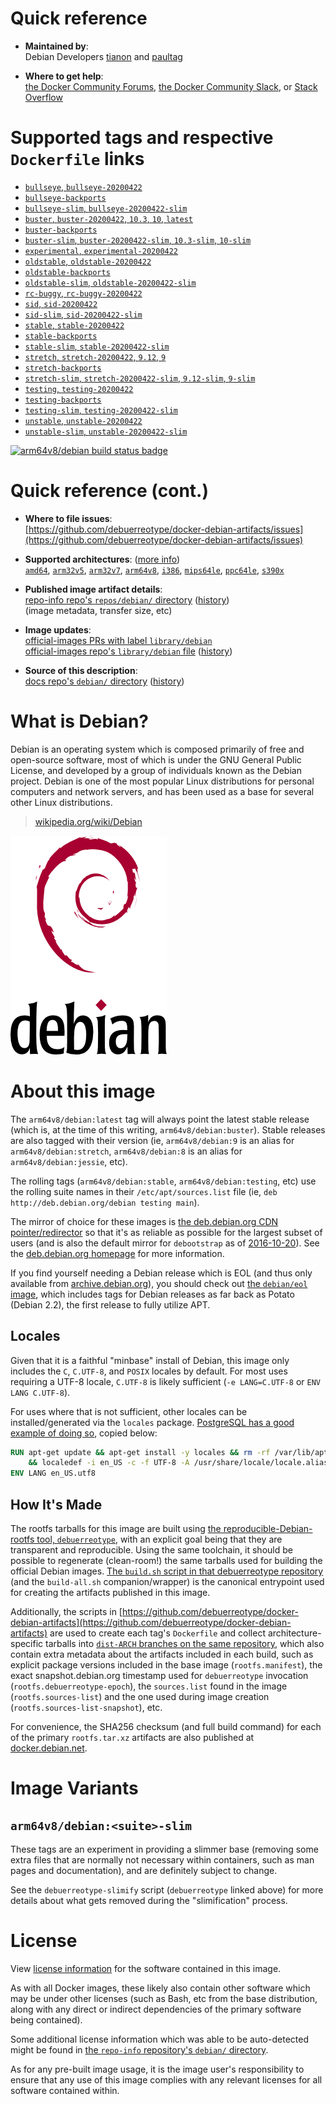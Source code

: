 <!--

********************************************************************************

WARNING:

    DO NOT EDIT "debian/README.md"

    IT IS AUTO-GENERATED

    (from the other files in "debian/" combined with a set of templates)

********************************************************************************

-->

# Quick reference

-	**Maintained by**:  
	Debian Developers [tianon](https://qa.debian.org/developer.php?login=tianon) and [paultag](https://qa.debian.org/developer.php?login=paultag)

-	**Where to get help**:  
	[the Docker Community Forums](https://forums.docker.com/), [the Docker Community Slack](http://dockr.ly/slack), or [Stack Overflow](https://stackoverflow.com/search?tab=newest&q=docker)

# Supported tags and respective `Dockerfile` links

-	[`bullseye`, `bullseye-20200422`](https://github.com/debuerreotype/docker-debian-artifacts/blob/831c094bf20d2703007ce21b9b443f3e1dffd0ca/bullseye/Dockerfile)
-	[`bullseye-backports`](https://github.com/debuerreotype/docker-debian-artifacts/blob/831c094bf20d2703007ce21b9b443f3e1dffd0ca/bullseye/backports/Dockerfile)
-	[`bullseye-slim`, `bullseye-20200422-slim`](https://github.com/debuerreotype/docker-debian-artifacts/blob/831c094bf20d2703007ce21b9b443f3e1dffd0ca/bullseye/slim/Dockerfile)
-	[`buster`, `buster-20200422`, `10.3`, `10`, `latest`](https://github.com/debuerreotype/docker-debian-artifacts/blob/831c094bf20d2703007ce21b9b443f3e1dffd0ca/buster/Dockerfile)
-	[`buster-backports`](https://github.com/debuerreotype/docker-debian-artifacts/blob/831c094bf20d2703007ce21b9b443f3e1dffd0ca/buster/backports/Dockerfile)
-	[`buster-slim`, `buster-20200422-slim`, `10.3-slim`, `10-slim`](https://github.com/debuerreotype/docker-debian-artifacts/blob/831c094bf20d2703007ce21b9b443f3e1dffd0ca/buster/slim/Dockerfile)
-	[`experimental`, `experimental-20200422`](https://github.com/debuerreotype/docker-debian-artifacts/blob/831c094bf20d2703007ce21b9b443f3e1dffd0ca/experimental/Dockerfile)
-	[`oldstable`, `oldstable-20200422`](https://github.com/debuerreotype/docker-debian-artifacts/blob/831c094bf20d2703007ce21b9b443f3e1dffd0ca/oldstable/Dockerfile)
-	[`oldstable-backports`](https://github.com/debuerreotype/docker-debian-artifacts/blob/831c094bf20d2703007ce21b9b443f3e1dffd0ca/oldstable/backports/Dockerfile)
-	[`oldstable-slim`, `oldstable-20200422-slim`](https://github.com/debuerreotype/docker-debian-artifacts/blob/831c094bf20d2703007ce21b9b443f3e1dffd0ca/oldstable/slim/Dockerfile)
-	[`rc-buggy`, `rc-buggy-20200422`](https://github.com/debuerreotype/docker-debian-artifacts/blob/831c094bf20d2703007ce21b9b443f3e1dffd0ca/rc-buggy/Dockerfile)
-	[`sid`, `sid-20200422`](https://github.com/debuerreotype/docker-debian-artifacts/blob/831c094bf20d2703007ce21b9b443f3e1dffd0ca/sid/Dockerfile)
-	[`sid-slim`, `sid-20200422-slim`](https://github.com/debuerreotype/docker-debian-artifacts/blob/831c094bf20d2703007ce21b9b443f3e1dffd0ca/sid/slim/Dockerfile)
-	[`stable`, `stable-20200422`](https://github.com/debuerreotype/docker-debian-artifacts/blob/831c094bf20d2703007ce21b9b443f3e1dffd0ca/stable/Dockerfile)
-	[`stable-backports`](https://github.com/debuerreotype/docker-debian-artifacts/blob/831c094bf20d2703007ce21b9b443f3e1dffd0ca/stable/backports/Dockerfile)
-	[`stable-slim`, `stable-20200422-slim`](https://github.com/debuerreotype/docker-debian-artifacts/blob/831c094bf20d2703007ce21b9b443f3e1dffd0ca/stable/slim/Dockerfile)
-	[`stretch`, `stretch-20200422`, `9.12`, `9`](https://github.com/debuerreotype/docker-debian-artifacts/blob/831c094bf20d2703007ce21b9b443f3e1dffd0ca/stretch/Dockerfile)
-	[`stretch-backports`](https://github.com/debuerreotype/docker-debian-artifacts/blob/831c094bf20d2703007ce21b9b443f3e1dffd0ca/stretch/backports/Dockerfile)
-	[`stretch-slim`, `stretch-20200422-slim`, `9.12-slim`, `9-slim`](https://github.com/debuerreotype/docker-debian-artifacts/blob/831c094bf20d2703007ce21b9b443f3e1dffd0ca/stretch/slim/Dockerfile)
-	[`testing`, `testing-20200422`](https://github.com/debuerreotype/docker-debian-artifacts/blob/831c094bf20d2703007ce21b9b443f3e1dffd0ca/testing/Dockerfile)
-	[`testing-backports`](https://github.com/debuerreotype/docker-debian-artifacts/blob/831c094bf20d2703007ce21b9b443f3e1dffd0ca/testing/backports/Dockerfile)
-	[`testing-slim`, `testing-20200422-slim`](https://github.com/debuerreotype/docker-debian-artifacts/blob/831c094bf20d2703007ce21b9b443f3e1dffd0ca/testing/slim/Dockerfile)
-	[`unstable`, `unstable-20200422`](https://github.com/debuerreotype/docker-debian-artifacts/blob/831c094bf20d2703007ce21b9b443f3e1dffd0ca/unstable/Dockerfile)
-	[`unstable-slim`, `unstable-20200422-slim`](https://github.com/debuerreotype/docker-debian-artifacts/blob/831c094bf20d2703007ce21b9b443f3e1dffd0ca/unstable/slim/Dockerfile)

[![arm64v8/debian build status badge](https://img.shields.io/jenkins/s/https/doi-janky.infosiftr.net/job/multiarch/job/arm64v8/job/debian.svg?label=arm64v8/debian%20%20build%20job)](https://doi-janky.infosiftr.net/job/multiarch/job/arm64v8/job/debian/)

# Quick reference (cont.)

-	**Where to file issues**:  
	[https://github.com/debuerreotype/docker-debian-artifacts/issues](https://github.com/debuerreotype/docker-debian-artifacts/issues)

-	**Supported architectures**: ([more info](https://github.com/docker-library/official-images#architectures-other-than-amd64))  
	[`amd64`](https://hub.docker.com/r/amd64/debian/), [`arm32v5`](https://hub.docker.com/r/arm32v5/debian/), [`arm32v7`](https://hub.docker.com/r/arm32v7/debian/), [`arm64v8`](https://hub.docker.com/r/arm64v8/debian/), [`i386`](https://hub.docker.com/r/i386/debian/), [`mips64le`](https://hub.docker.com/r/mips64le/debian/), [`ppc64le`](https://hub.docker.com/r/ppc64le/debian/), [`s390x`](https://hub.docker.com/r/s390x/debian/)

-	**Published image artifact details**:  
	[repo-info repo's `repos/debian/` directory](https://github.com/docker-library/repo-info/blob/master/repos/debian) ([history](https://github.com/docker-library/repo-info/commits/master/repos/debian))  
	(image metadata, transfer size, etc)

-	**Image updates**:  
	[official-images PRs with label `library/debian`](https://github.com/docker-library/official-images/pulls?q=label%3Alibrary%2Fdebian)  
	[official-images repo's `library/debian` file](https://github.com/docker-library/official-images/blob/master/library/debian) ([history](https://github.com/docker-library/official-images/commits/master/library/debian))

-	**Source of this description**:  
	[docs repo's `debian/` directory](https://github.com/docker-library/docs/tree/master/debian) ([history](https://github.com/docker-library/docs/commits/master/debian))

# What is Debian?

Debian is an operating system which is composed primarily of free and open-source software, most of which is under the GNU General Public License, and developed by a group of individuals known as the Debian project. Debian is one of the most popular Linux distributions for personal computers and network servers, and has been used as a base for several other Linux distributions.

> [wikipedia.org/wiki/Debian](https://en.wikipedia.org/wiki/Debian)

![logo](https://raw.githubusercontent.com/docker-library/docs/b449be7df57e9ed9086bb5821bfb5d6cdc5d67a4/debian/logo.png)

# About this image

The `arm64v8/debian:latest` tag will always point the latest stable release (which is, at the time of this writing, `arm64v8/debian:buster`). Stable releases are also tagged with their version (ie, `arm64v8/debian:9` is an alias for `arm64v8/debian:stretch`, `arm64v8/debian:8` is an alias for `arm64v8/debian:jessie`, etc).

The rolling tags (`arm64v8/debian:stable`, `arm64v8/debian:testing`, etc) use the rolling suite names in their `/etc/apt/sources.list` file (ie, `deb http://deb.debian.org/debian testing main`).

The mirror of choice for these images is [the deb.debian.org CDN pointer/redirector](https://deb.debian.org) so that it's as reliable as possible for the largest subset of users (and is also the default mirror for `debootstrap` as of [2016-10-20](https://anonscm.debian.org/cgit/d-i/debootstrap.git/commit/?id=9e8bc60ad1ccf3a25ce7890526b70059f3e770de)). See the [deb.debian.org homepage](https://deb.debian.org) for more information.

If you find yourself needing a Debian release which is EOL (and thus only available from [archive.debian.org](http://archive.debian.org)), you should check out [the `debian/eol` image](https://hub.docker.com/r/debian/eol/), which includes tags for Debian releases as far back as Potato (Debian 2.2), the first release to fully utilize APT.

## Locales

Given that it is a faithful "minbase" install of Debian, this image only includes the `C`, `C.UTF-8`, and `POSIX` locales by default. For most uses requiring a UTF-8 locale, `C.UTF-8` is likely sufficient (`-e LANG=C.UTF-8` or `ENV LANG C.UTF-8`).

For uses where that is not sufficient, other locales can be installed/generated via the `locales` package. [PostgreSQL has a good example of doing so](https://github.com/docker-library/postgres/blob/69bc540ecfffecce72d49fa7e4a46680350037f9/9.6/Dockerfile#L21-L24), copied below:

```dockerfile
RUN apt-get update && apt-get install -y locales && rm -rf /var/lib/apt/lists/* \
	&& localedef -i en_US -c -f UTF-8 -A /usr/share/locale/locale.alias en_US.UTF-8
ENV LANG en_US.utf8
```

## How It's Made

The rootfs tarballs for this image are built using [the reproducible-Debian-rootfs tool, `debuerreotype`](https://github.com/debuerreotype/debuerreotype), with an explicit goal being that they are transparent and reproducible. Using the same toolchain, it should be possible to regenerate (clean-room!) the same tarballs used for building the official Debian images. [The `build.sh` script in that debuerreotype repository](https://github.com/debuerreotype/debuerreotype/blob/master/build.sh) (and the `build-all.sh` companion/wrapper) is the canonical entrypoint used for creating the artifacts published in this image.

Additionally, the scripts in [https://github.com/debuerreotype/docker-debian-artifacts](https://github.com/debuerreotype/docker-debian-artifacts) are used to create each tag's `Dockerfile` and collect architecture-specific tarballs into [`dist-ARCH` branches on the same repository](https://github.com/debuerreotype/docker-debian-artifacts/branches), which also contain extra metadata about the artifacts included in each build, such as explicit package versions included in the base image (`rootfs.manifest`), the exact snapshot.debian.org timestamp used for `debuerreotype` invocation (`rootfs.debuerreotype-epoch`), the `sources.list` found in the image (`rootfs.sources-list`) and the one used during image creation (`rootfs.sources-list-snapshot`), etc.

For convenience, the SHA256 checksum (and full build command) for each of the primary `rootfs.tar.xz` artifacts are also published at [docker.debian.net](https://docker.debian.net/).

# Image Variants

## `arm64v8/debian:<suite>-slim`

These tags are an experiment in providing a slimmer base (removing some extra files that are normally not necessary within containers, such as man pages and documentation), and are definitely subject to change.

See the `debuerreotype-slimify` script (`debuerreotype` linked above) for more details about what gets removed during the "slimification" process.

# License

View [license information](https://www.debian.org/social_contract#guidelines) for the software contained in this image.

As with all Docker images, these likely also contain other software which may be under other licenses (such as Bash, etc from the base distribution, along with any direct or indirect dependencies of the primary software being contained).

Some additional license information which was able to be auto-detected might be found in [the `repo-info` repository's `debian/` directory](https://github.com/docker-library/repo-info/tree/master/repos/debian).

As for any pre-built image usage, it is the image user's responsibility to ensure that any use of this image complies with any relevant licenses for all software contained within.
